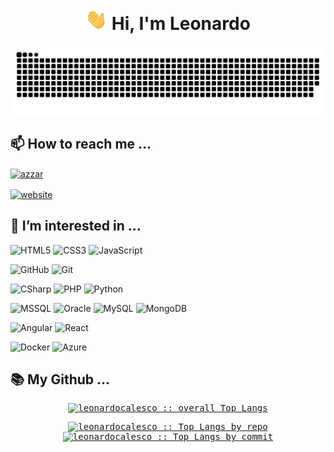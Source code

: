 <div align="center">
   <h1 align="center"><img width="35" src="https://github.com/1999AZZAR/1999AZZAR/blob/main/resources/img/waving.gif"> Hi, I'm Leonardo</h1>
</div>

<div align="center">
   <a href="https://leonardocalesco.github.io/">
   <img  src="https://github.com/1999AZZAR/1999AZZAR/blob/main/resources/img/grid-snake.svg"
      alt="snake" /></a>
</div>

## :mailbox: How to reach me ...

<a href="https://www.linkedin.com/in/leonardo-calesco/" target="blank"><img align="center"
   src="https://img.shields.io/badge/linkedin-%231DA1F2.svg?style=for-the-badge&logo=linkedin&logoColor=white"
   alt="azzar" height="30"/></a>
   
<a href="https://leonardocalesco.github.io/"><img align="center" 
   src="https://img.shields.io/website?down_message=offline&style=for-the-badge&up_message=online&url=https%3A%2F%2Fleonardocalesco.github.io%2F" height="25"
   alt="website" /></a>
     
     
## :eyes: I’m interested in ...

![HTML5](https://img.shields.io/badge/html5%20-%23E34F26.svg?&style=for-the-badge&logo=html5&logoColor=white)
![CSS3](https://img.shields.io/badge/css3%20-%231572B6.svg?&style=for-the-badge&logo=css3&logoColor=white)
![JavaScript](https://img.shields.io/badge/javascript%20-%23323330.svg?&style=for-the-badge&logo=javascript&logoColor=%23F7DF1E&color=3d3919)

![GitHub](https://img.shields.io/badge/github%20-%23121011.svg?&style=for-the-badge&logo=github&logoColor=white&color=283238)
![Git](https://img.shields.io/badge/git%20-%23F05033.svg?&style=for-the-badge&logo=git&logoColor=white&Color=c95410)

![CSharp](https://img.shields.io/badge/C%20Sharp-%23239120.svg?&style=for-the-badge&logo=C%20Sharp&logoColor=white)
![PHP](https://img.shields.io/badge/PHP-%23777BB4.svg?&style=for-the-badge&logo=PHP&logoColor=white)
![Python](https://img.shields.io/badge/python-%230095D5.svg?&style=for-the-badge&logo=python&logoColor=white)

![MSSQL](https://img.shields.io/badge/SQL%20Server-%23CC2927.svg?&style=for-the-badge&logo=Microsoft%20SQL%20Server&logoColor=white)
![Oracle](https://img.shields.io/badge/Oracle-%23F80000.svg?&style=for-the-badge&logo=Oracle&logoColor=white)
![MySQL](https://img.shields.io/badge/mysql-%2300f.svg?&style=for-the-badge&logo=mysql&logoColor=white&color=3280ad)
![MongoDB](https://img.shields.io/badge/MongoDB-%234ea94b.svg?&style=for-the-badge&logo=mongodb&logoColor=white)

![Angular](https://img.shields.io/badge/Angular-%23DD0031.svg?&style=for-the-badge&logo=Angular&logoColor=white)
![React](https://img.shields.io/badge/React-%2361DAFB.svg?&style=for-the-badge&logo=React&logoColor=black)

![Docker](https://img.shields.io/badge/Docker-%232496ED.svg?&style=for-the-badge&logo=Docker&logoColor=white)
![Azure](https://img.shields.io/badge/Azure%20DevOps-%230078D7.svg?&style=for-the-badge&logo=Azure%20DevOps&logoColor=white)

## :books: My Github ...

 <samp>
   <p align="center">
      <a href="https://github.com/leonardocalesco/">
      <img src="https://github-readme-stats.vercel.app/api/top-langs/?username=leonardocalesco&langs_count=6&theme=flag-india&layout=compact&hide_border=true"
         alt="leonardocalesco :: overall Top Langs " /></a>
   </p>
   <p align="center">
      <a href="https://github.com/leonardocalesco/">
      <img width="45%" src="https://github-profile-summary-cards.vercel.app/api/cards/repos-per-language?username=leonardocalesco&theme=nord_bright&layout=compact&hide_border=true"
         alt="leonardocalesco :: Top Langs by repo" />
      <img width="45%" src="https://github-profile-summary-cards.vercel.app/api/cards/most-commit-language?username=leonardocalesco&theme=nord_bright&layout=compact&hide_border=true"
         alt="leonardocalesco :: Top Langs by commit" />
      </a>
   </p>
</samp>
